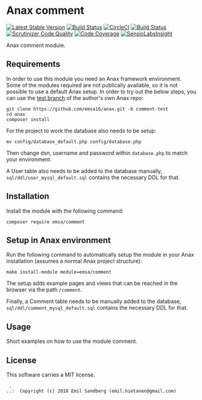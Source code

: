 Anax comment
==================================

[![Latest Stable Version](https://poser.pugx.org/anax/comment/v/stable)](https://packagist.org/packages/anax/comment)
[![Build Status](https://travis-ci.org/canax/comment.svg?branch=master)](https://travis-ci.org/canax/comment)
[![CircleCI](https://circleci.com/gh/canax/comment.svg?style=svg)](https://circleci.com/gh/canax/comment)
[![Build Status](https://scrutinizer-ci.com/g/canax/comment/badges/build.png?b=master)](https://scrutinizer-ci.com/g/canax/comment/build-status/master)
[![Scrutinizer Code Quality](https://scrutinizer-ci.com/g/canax/comment/badges/quality-score.png?b=master)](https://scrutinizer-ci.com/g/canax/comment/?branch=master)
[![Code Coverage](https://scrutinizer-ci.com/g/canax/comment/badges/coverage.png?b=master)](https://scrutinizer-ci.com/g/canax/comment/?branch=master)
[![SensioLabsInsight](https://insight.sensiolabs.com/projects/d831fd4c-b7c6-4ff0-9a83-102440af8929/mini.png)](https://insight.sensiolabs.com/projects/d831fd4c-b7c6-4ff0-9a83-102440af8929)

Anax comment module.


Requirements
------------------

In order to use this module you need an Anax framework environment. Some of the modules required are not publically available, so it is not possible to use a default Anax setup. In order to try out the below steps, you can use the [test branch](https://github.com/emsa16/anax/tree/comment-test) of the author's own Anax repo:

```
git clone https://github.com/emsa16/anax.git -b comment-test
cd anax
composer install
```

For the project to work the database also needs to be setup:

```
mv config/database_default.php config/database.php
```

Then change dsn, username and password within `database.php` to match your environment.

A User table also needs to be added to the database manually, `sql/ddl/user_mysql_default.sql` contains the necessary DDL for that.


Installation
------------------

Install the module with the following command:

```
composer require emsa/comment
```


Setup in Anax environment
------------------

Run the following command to automatically setup the module in your Anax installation (assumes a normal Anax project structure):

```
make install-module module=emsa/comment
```
The setup adds example pages and views that can be reached in the browser via the path `/comment`.

Finally, a Comment table needs to be manually added to the database, `sql/ddl/comment_mysql_default.sql` contains the necessary DDL for that.


Usage
------------------

Short examples on how to use the module comment.



License
------------------

This software carries a MIT license.



```
 .  
..:  Copyright (c) 2018 Emil Sandberg (emil.hietanen@gmail.com)
```
